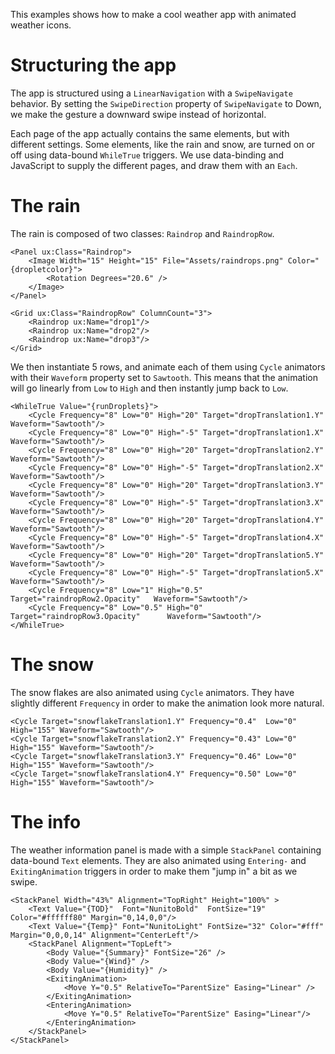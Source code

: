 This examples shows how to make a cool weather app with animated weather icons.

# Structuring the app

The app is structured using a `LinearNavigation` with a `SwipeNavigate` behavior. By setting the `SwipeDirection` property of `SwipeNavigate` to Down, we make the gesture a downward swipe instead of horizontal.

Each page of the app actually contains the same elements, but with different settings. Some elements, like the rain and snow, are turned on or off using data-bound `WhileTrue` triggers. We use data-binding and JavaScript to supply the different pages, and draw them with an `Each`.

# The rain

The rain is composed of two classes: `Raindrop` and `RaindropRow`.

<!-- snippet-begin:code/MainView.ux:raindrop -->

```
<Panel ux:Class="Raindrop">
    <Image Width="15" Height="15" File="Assets/raindrops.png" Color="{dropletcolor}">
        <Rotation Degrees="20.6" />
    </Image>
</Panel>
```

<!-- snippet-end -->

<!-- snippet-begin:code/MainView.ux:raindroprow -->

```
<Grid ux:Class="RaindropRow" ColumnCount="3">
    <Raindrop ux:Name="drop1"/>
    <Raindrop ux:Name="drop2"/>
    <Raindrop ux:Name="drop3"/>
</Grid>
```

<!-- snippet-end -->

We then instantiate 5 rows, and animate each of them using `Cycle` animators with their `Waveform` property set to `Sawtooth`. This means that the animation will go linearly from `Low` to `High` and then instantly jump back to `Low`.

<!-- snippet-begin:code/MainView.ux:rainanimation -->

```
<WhileTrue Value="{runDroplets}">
    <Cycle Frequency="8" Low="0" High="20" Target="dropTranslation1.Y"  Waveform="Sawtooth"/>
    <Cycle Frequency="8" Low="0" High="-5" Target="dropTranslation1.X"  Waveform="Sawtooth"/>
    <Cycle Frequency="8" Low="0" High="20" Target="dropTranslation2.Y"  Waveform="Sawtooth"/>
    <Cycle Frequency="8" Low="0" High="-5" Target="dropTranslation2.X"  Waveform="Sawtooth"/>
    <Cycle Frequency="8" Low="0" High="20" Target="dropTranslation3.Y"  Waveform="Sawtooth"/>
    <Cycle Frequency="8" Low="0" High="-5" Target="dropTranslation3.X"  Waveform="Sawtooth"/>
    <Cycle Frequency="8" Low="0" High="20" Target="dropTranslation4.Y"  Waveform="Sawtooth"/>
    <Cycle Frequency="8" Low="0" High="-5" Target="dropTranslation4.X"  Waveform="Sawtooth"/>
    <Cycle Frequency="8" Low="0" High="20" Target="dropTranslation5.Y"  Waveform="Sawtooth"/>
    <Cycle Frequency="8" Low="0" High="-5" Target="dropTranslation5.X"  Waveform="Sawtooth"/>
    <Cycle Frequency="8" Low="1" High="0.5" Target="raindropRow2.Opacity"   Waveform="Sawtooth"/>
    <Cycle Frequency="8" Low="0.5" High="0" Target="raindropRow3.Opacity"      Waveform="Sawtooth"/>
</WhileTrue>
```

<!-- snippet-end -->

# The snow

The snow flakes are also animated using `Cycle` animators. They have slightly different `Frequency` in order to make the animation look more natural.

<!-- snippet-begin:code/MainView.ux:snowflakeanimation -->

```
<Cycle Target="snowflakeTranslation1.Y" Frequency="0.4"  Low="0" High="155" Waveform="Sawtooth"/>
<Cycle Target="snowflakeTranslation2.Y" Frequency="0.43" Low="0" High="155" Waveform="Sawtooth"/>
<Cycle Target="snowflakeTranslation3.Y" Frequency="0.46" Low="0" High="155" Waveform="Sawtooth"/>
<Cycle Target="snowflakeTranslation4.Y" Frequency="0.50" Low="0" High="155" Waveform="Sawtooth"/>
```

<!-- snippet-end -->


# The info

The weather information panel is made with a simple `StackPanel` containing data-bound `Text` elements. They are also animated using `Entering-` and `ExitingAnimation` triggers in order to make them "jump in" a bit as we swipe.

<!-- snippet-begin:code/MainView.ux:textpart -->

```
<StackPanel Width="43%" Alignment="TopRight" Height="100%" >
    <Text Value="{TOD}"  Font="NunitoBold"  FontSize="19" Color="#ffffff80" Margin="0,14,0,0"/>
    <Text Value="{Temp}" Font="NunitoLight" FontSize="32" Color="#fff"      Margin="0,0,0,14" Alignment="CenterLeft"/>
    <StackPanel Alignment="TopLeft">
        <Body Value="{Summary}" FontSize="26" />
        <Body Value="{Wind}" />
        <Body Value="{Humidity}" />
        <ExitingAnimation>
            <Move Y="0.5" RelativeTo="ParentSize" Easing="Linear" />
        </ExitingAnimation>
        <EnteringAnimation>
            <Move Y="0.5" RelativeTo="ParentSize" Easing="Linear"/>
        </EnteringAnimation>
    </StackPanel>
</StackPanel>
```

<!-- snippet-end -->
